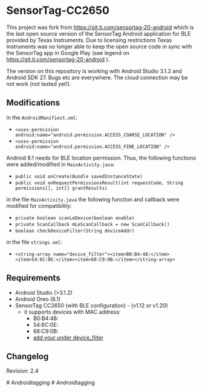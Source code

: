 # SensorTag-CC2650

This project was fork from https://git.ti.com/sensortag-20-android which is the last open source version of the SensorTag Android application for BLE provided by Texas Instruments. 
Due to licensing restrictions Texas Instruments was no longer able to keep the open source code in sync with the SensorTag app in Google Play (see legend on https://git.ti.com/sensortag-20-android ). 

The version on this repository is working with Android Studio 3.1.2 and Android SDK 27. 
Bugs etc are everywhere. 
The cloud connection may be not work (not tested yet!).

Modifications
-----------------
in the `AndroidManifiest.xml`:
* `<uses-permission android:name="android.permission.ACCESS_COARSE_LOCATION" />`
* `<uses-permission android:name="android.permission.ACCESS_FINE_LOCATION" />`

Android 8.1 needs for BLE location permission. Thus, the following functions were added/modified in `MainActivity.java`:
* `public void onCreate(Bundle savedInstanceState)`
* `public void onRequestPermissionsResult(int requestCode, String permissions[], int[] grantResults)`
 
in the file `MainActivity.java` the following function and callback were modified for compatibility:
* `private boolean scanLeDevice(boolean enable)`
* `private ScanCallback mLeScanCallback = new ScanCallback()`
* `boolean checkDeviceFilter(String deviceAddr)`

in the file `strings.xml`:
*  `<string-array name="device_filter"><item>B0:B4:48:</item><item>54:6C:0E:</item><item>68:C9:0B:</item></string-array>` 

Requirements
---------------
* Android Studio (>3.1.2)
* Android Oreo (8.1)
* SensorTag CC2650 (with BLE configuration) - (v1.12 or v1.20)
	- it supports devices with MAC address: 
		- B0:B4:48:
		- 54:6C:0E:
		- 68:C9:0B:
		- [add your under device_filter](https://github.com/lemariva/SensorTag-CC2650/blob/master/BleSensorTag/src/main/res/values/strings.xml)


Changelog
----------------
Revision: 2.4



#   A n d r o i d _ t a g g i n g  
 #   A n d r o i d _ t a g g i n g  
 